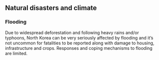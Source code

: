 ## Natural disasters and climate

### **Flooding**

Due to widespread deforestation and following heavy rains and/or typhoons, North Korea can be very seriously affected by flooding and it’s not uncommon for fatalities to be reported along with damage to housing, infrastructure and crops. Responses and coping mechanisms to flooding are limited.